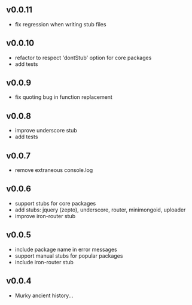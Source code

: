 ## v0.0.11

* fix regression when writing stub files


## v0.0.10

* refactor to respect 'dontStub' option for core packages
* add tests


## v0.0.9

* fix quoting bug in function replacement


## v0.0.8

* improve underscore stub
* add tests


## v0.0.7

* remove extraneous console.log


## v0.0.6

* support stubs for core packages
* add stubs: jquery (zepto), underscore, router, minimongoid, uploader
* improve iron-router stub
  

## v0.0.5

* include package name in error messages
* support manual stubs for popular packages
* include iron-router stub


## v0.0.4

* Murky ancient history...
